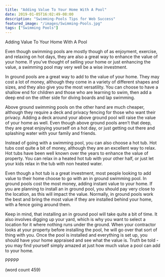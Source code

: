```yaml
---
title: "Adding Value To Your Home With A Pool"
date: 2019-01-05T16:02:49-08:00
description: "Swimming-Pools Tips for Web Success"
featured_image: "/images/Swimming-Pools.jpg"
tags: ["Swimming Pools"]
---
```


Adding Value To Your Home With A Pool

Even though swimming pools are mostly though of as enjoyment, exercise, and relaxing on hot days, they are also a great way to enhance the value of your home.  If you’ve thought of selling your home or just enhancing the value, a swimming pool may very well be a wise investment.  

In ground pools are a great way to add to the value of your home.  They may cost a lot of money, although they come in a variety of different shapes and sizes, and they also give you the most versatility.  You can choose to have a shallow end for children and those who are learning to swim, then add a deep end on the other side for diving boards and lap swimming.

Above ground swimming pools on the other hand are much cheaper, although they require a deck and privacy fencing for those who want their privacy.  Adding a deck around your above ground pool will raise the value of your home as well.  Even though above ground pools aren’t that deep, they are great enjoying yourself on a hot day, or just getting out there and splashing water with your family and friends.

Instead of going with a swimming pool, you can also choose a hot tub.  Hot tubs cost quite a bit of money, although they are an excellent way to relax.  Hot tubs have been well known over the years to enhance the value of property.  You can relax in a heated hot tub with your other half, or just let your kids relax in the tub with non heated water.

Even though a hot tub is a great investment, most people looking to add value to their home choose to go with an in ground swimming pool.  In ground pools cost the most money, adding instant value to your home.  If you are planning to install an in ground pool, you should pay very close to the location, as this will impact the value.  Normally, in ground pools work the best and bring the most value if they are installed behind your home, with a fence going around them.

Keep in mind, that installing an in ground pool will take quite a bit of time.  It also involves digging up your yard, which is why you want to select a location for it where nothing runs under the ground.  When your contractor looks at your property before installing the pool, he will go over that sort of thing with you.  Once the pool is installed and everything is set up, you should have your home appraised and see what the value is.  Truth be told - you may find yourself simply amazed at just how much value a pool can add to your home.

PPPPP

(word count 459)
